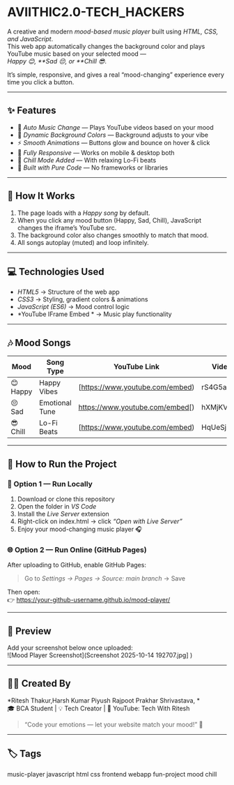 # AVIITHIC2.0-TECH_HACKERS
A creative and modern *mood-based music player* built using *HTML, CSS, and JavaScript*.  
This web app automatically changes the background color and plays YouTube music based on your selected mood —  
*Happy 😊, **Sad 😔, or **Chill 😎*.  

It’s simple, responsive, and gives a real “mood-changing” experience every time you click a button.  

---

## ✨ Features  
- 🎵 *Auto Music Change* — Plays YouTube videos based on your mood  
- 🌈 *Dynamic Background Colors* — Background adjusts to your vibe  
- ⚡ *Smooth Animations* — Buttons glow and bounce on hover & click  
- 📱 *Fully Responsive* — Works on mobile & desktop both  
- 💫 *Chill Mode Added* — With relaxing Lo-Fi beats  
- 🧠 *Built with Pure Code* — No frameworks or libraries  

---

## 🧩 How It Works  
1. The page loads with a *Happy song* by default.  
2. When you click any mood button (Happy, Sad, Chill), JavaScript changes the iframe’s YouTube src.  
3. The background color also changes smoothly to match that mood.  
4. All songs autoplay (muted) and loop infinitely.  

---

## 💻 Technologies Used  
- *HTML5* → Structure of the web app  
- *CSS3* → Styling, gradient colors & animations  
- *JavaScript (ES6)* → Mood control logic  
- *YouTube IFrame Embed * → Music play functionality  

---

## 🎶 Mood Songs  

| Mood | Song Type | YouTube Link | Video ID |
|------|------------|--------------|-----------|
| 😊 Happy | Happy Vibes | [https://www.youtube.com/embed) |rS4G5az-MKA |
| 😔 Sad | Emotional Tune | https://www.youtube.com/embed[) | hXMjKVKO18g |
| 😎 Chill | Lo-Fi Beats | [https://www.youtube.com/embed) |HqUeSjsYLN |

---

## 🚀 How to Run the Project  

### 🧠 Option 1 — Run Locally  
1. Download or clone this repository  
2. Open the folder in *VS Code*  
3. Install the *Live Server* extension  
4. Right-click on index.html → click *“Open with Live Server”*  
5. Enjoy your mood-changing music player 🎧  

### 🌐 Option 2 — Run Online (GitHub Pages)  
After uploading to GitHub, enable GitHub Pages:  
> Go to *Settings → Pages → Source: main branch* → Save  

Then open:  
👉 https://your-github-username.github.io/mood-player/

---

## 🎨 Preview  
Add your screenshot below once uploaded:  
![Mood Player Screenshot](Screenshot 2025-10-14 192707.jpg]
)

---

## 🧑‍💻 Created By  
*Ritesh Thakur,Harsh Kumar Piyush Rajpoot Prakhar Shrivastava, *  
🎓 BCA Student | 💡 Tech Creator | 📱 YouTube: Tech With Ritesh  

> “Code your emotions — let your website match your mood!” 🌈  

---

## 🏷 Tags  
music-player javascript html css frontend webapp fun-project mood chill 
